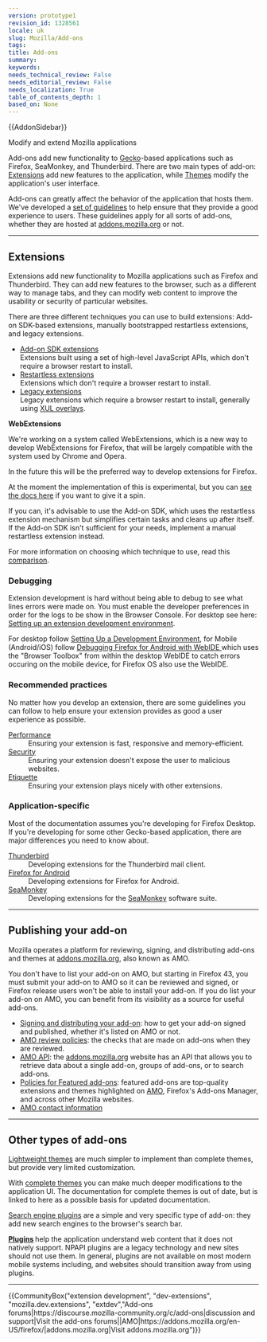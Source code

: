```yaml
---
version: prototype1
revision_id: 1328561
locale: uk
slug: Mozilla/Add-ons
tags: 
title: Add-ons
summary: 
keywords: 
needs_technical_review: False
needs_editorial_review: False
needs_localization: True
table_of_contents_depth: 1
based_on: None
---
```

<p>{{AddonSidebar}}</p>

<div class="summary">Modify and extend Mozilla applications</div>

<p><span class="seoSummary">Add-ons add new functionality to <a href="/en-US/docs/Mozilla/Gecko">Gecko</a>-based applications such as Firefox, SeaMonkey, and Thunderbird.</span><strong> </strong>There are two main types of add-on: <a href="#Extensions">Extensions</a> add new features to the application, while <a href="#Themes">Themes</a> modify the application's user interface.</p>

<p>Add-ons can greatly affect the behavior of the application that hosts them. We've developed a <a href="/en-US/docs/Mozilla/Add-ons/Add-on_guidelines">set of guidelines</a> to help ensure that they provide a good experience to users. These guidelines apply for all sorts of add-ons, whether they are hosted at <a href="https://addons.mozilla.org/">addons.mozilla.org</a> or not.</p>

<hr>
<h2 id="Extensions_2"><a name="Extensions">Extensions</a></h2>

<p>Extensions add new functionality to Mozilla applications such as Firefox and Thunderbird. They can add new features to the browser, such as a different way to manage tabs, and they can modify web content to improve the usability or security of particular websites.</p>

<p>There are three different techniques you can use to build extensions: Add-on SDK-based extensions, manually bootstrapped restartless extensions, and legacy extensions.</p>

<ul class="card-grid">
 <li><span><a href="https://developer.mozilla.org/en-US/Add-ons/SDK">Add-on SDK extensions</a></span><br>
  Extensions built using a set of high-level JavaScript APIs, which don't require a browser restart to install.</li>
 <li><span><a href="/en-US/Add-ons/Bootstrapped_extensions">Restartless extensions</a></span><br>
  Extensions which don't require a browser restart to install.</li>
 <li><a href="/en-US/Add-ons/Overlay_Extensions"><span>Legacy extensions</span></a><br>
  Legacy extensions which require a browser restart to install, generally using <a href="/en-US/docs/Mozilla/Tech/XUL/Overlays">XUL overlays</a>.</li>
</ul>

<div class="note">
<p><strong>WebExtensions</strong></p>

<p>We're working on a system called WebExtensions, which is a new way to develop WebExtensions for Firefox, that will be largely compatible with the system used by Chrome and Opera.</p>

<p>In the future this will be the preferred way to develop extensions for Firefox.</p>

<p>At the moment the implementation of this is experimental, but you can <a href="/en-US/Add-ons/WebExtensions">see the docs here</a> if you want to give it a spin.</p>
</div>

<p>If you can, it's advisable to use the Add-on SDK, which uses the restartless extension mechanism but simplifies certain tasks and cleans up after itself. If the Add-on SDK isn't sufficient for your needs, implement a manual restartless extension instead.</p>

<p>For more information on choosing which technique to use, read this <a href="/en-US/Add-ons/Comparing_Extension_Toolchains">comparison</a>.</p>

<h3 id="Debugging">Debugging</h3>

<p>Extension development is hard without being able to debug to see what lines errors were made on. You must enable the developer preferences in order for the logs to be show in the Browser Console. For desktop see here: <a href="/en-US/docs/Mozilla/Add-ons/Setting_up_extension_development_environment#Development_preferences">Setting up an extension development environment</a>.</p>

<p>For desktop follow <a href="/en-US/Add-ons/Overlay_Extensions/XUL_School/Setting_Up_a_Development_Environment">Setting Up a Development Environment</a>, for Mobile (Android/iOS) follow <a href="/en-US/docs/Tools/Remote_Debugging/Debugging_Firefox_for_Android_with_WebIDE">Debugging Firefox for Android with WebIDE </a>which uses the "Browser Toolbox" from within the desktop WebIDE to catch errors occuring on the mobile device, for Firefox OS also use the WebIDE.</p>

<div class="column-container">
<div class="column-half">
<h3 id="Recommended_practices">Recommended practices</h3>

<p>No matter how you develop an extension, there are some guidelines you can follow to help ensure your extension provides as good a user experience as possible.</p>

<dl>
 <dt><a href="/en-US/Add-ons/Performance_best_practices_in_extensions">Performance</a></dt>
 <dd>Ensuring your extension is fast, responsive and memory-efficient.</dd>
 <dt><a href="/en-US/Add-ons/Security_best_practices_in_extensions">Security</a></dt>
 <dd>Ensuring your extension doesn't expose the user to malicious websites.</dd>
 <dt><a href="/en-US/Add-ons/Extension_etiquette">Etiquette</a></dt>
 <dd>Ensuring your extension plays nicely with other extensions.</dd>
</dl>
</div>

<div class="column-half">
<h3 id="Application-specific">Application-specific</h3>

<p>Most of the documentation assumes you're developing for Firefox Desktop. If you're developing for some other Gecko-based application, there are major differences you need to know about.</p>

<dl>
 <dt><a href="/en-US/Add-ons/Thunderbird">Thunderbird</a></dt>
 <dd>Developing extensions for the Thunderbird mail client.</dd>
 <dt><a href="/en-US/Add-ons/Firefox_for_Android">Firefox for Android</a></dt>
 <dd>Developing extensions for Firefox for Android.</dd>
 <dt><a href="/en-US/Add-ons/SeaMonkey_2">SeaMonkey</a></dt>
 <dd>Developing extensions for the <a href="http://www.seamonkey-project.org/">SeaMonkey</a> software suite.</dd>
</dl>
</div>
</div>

<hr>
<h2 id="Publishing_your_add-on">Publishing your add-on</h2>

<p>Mozilla operates a platform for reviewing, signing, and distributing add-ons and themes at <a href="https://addons.mozilla.org/">addons.mozilla.org</a>, also known as AMO.</p>

<p>You don't have to list your add-on on AMO, but starting in Firefox 43, you must submit your add-on to AMO so it can be reviewed and signed, or Firefox release users won't be able to install your add-on. If you do list your add-on on AMO, you can benefit from its visibility as a source for useful add-ons.</p>

<ul>
 <li><a href="https://developer.mozilla.org/en-US/Add-ons/Distribution">Signing and distributing your add-on</a>: how to get your add-on signed and published, whether it's listed on AMO or not.</li>
 <li><a href="https://developer.mozilla.org/en-US/Add-ons/AMO/Policy/Reviews">AMO review policies</a>: the checks that are made on add-ons when they are reviewed.</li>
 <li><a href="/en-US/Add-ons/AMO/Add-ons_manager_API">AMO API</a>: the <a href="https://addons.mozilla.org">addons.mozilla.org</a> website has an API that allows you to retrieve data about a single add-on, groups of add-ons, or to search add-ons.</li>
 <li><a href="https://developer.mozilla.org/en-US/Add-ons/AMO/Policy/Featured">Policies for Featured add-ons</a>: featured add-ons are top-quality extensions and themes highlighted on <a href="https://addons.mozilla.org/en-US/firefox/extensions/?sort=featured" class="external external-icon">AMO</a>, Firefox's Add-ons Manager, and across other Mozilla websites.</li>
 <li><a href="/en-US/Add-ons/AMO/Policy/Contact">AMO contact information</a></li>
</ul>

<hr>
<h2 id="Other_types_of_add-ons">Other types of add-ons</h2>

<p><a href="/Add-ons/Themes/Background">Lightweight themes</a> are much simpler to implement than complete themes, but provide very limited customization.</p>

<p>With <a href="/en-US/docs/Themes">complete themes</a> you can make much deeper modifications to the application UI. The documentation for complete themes is out of date, but is linked to here as a possible basis for updated documentation.</p>

<p><a href="/en-US/docs/Creating_OpenSearch_plugins_for_Firefox">Search engine plugins</a> are a simple and very specific type of add-on: they add new search engines to the browser's search bar.</p>

<p><strong><a href="/en-US/docs/Plugins">Plugins</a> </strong>help the application understand web content that it does not natively support. NPAPI plugins are a legacy technology and new sites should not use them. In general, plugins are not available on most modern mobile systems including, and websites should transition away from using plugins.</p>

<hr>
<p>{{CommunityBox("extension development", "dev-extensions", "mozilla.dev.extensions", "extdev","Add-ons forums|https://discourse.mozilla-community.org/c/add-ons|discussion and support|Visit the add-ons forums||AMO|https://addons.mozilla.org/en-US/firefox/|addons.mozilla.org|Visit addons.mozilla.org")}}</p>


